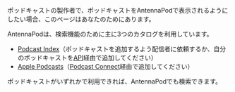 ポッドキャストの製作者で、ポッドキャストをAntennaPodで表示されるようにしたい場合、このページはあなたのためにあります。

AntennaPodは、検索機能のために主に3つのカタログを利用しています。

* [Podcast Index](https://podcastindex.org/)（ポッドキャストを追加するよう配信者に依頼するか、自分のポッドキャストを[API](https://podcastindex-org.github.io/docs-api/#get-/add/byfeedurl)経由で追加してください）
* [Apple Podcasts](https://podcasts.apple.com)（[Podcast Connect](https://podcastsconnect.apple.com/)経由で追加してください）

ポッドキャストがいずれかで利用できれば、AntennaPodでも検索できます。

